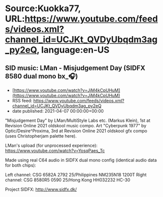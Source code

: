 # Source:Kuokka77, URL:https://www.youtube.com/feeds/videos.xml?channel_id=UCJKt_QVDyUbqdm3ag_py2eQ, language:en-US

## SID music: LMan - Misjudgement Day (SIDFX 8580 dual mono bx_🎧)
 - [https://www.youtube.com/watch?v=JjM4kCpUHuM](https://www.youtube.com/watch?v=JjM4kCpUHuM)
 - RSS feed: https://www.youtube.com/feeds/videos.xml?channel_id=UCJKt_QVDyUbqdm3ag_py2eQ
 - date published: 2021-04-07 00:00:00+00:00

"Misjudgement Day" by LMan/MultiStyle Labs etc. (Markus Klein), 1st at Revision Online 2021 oldskool music compo. Art "Cyberpunk 1977" by Optic/Desire^Proxima, 3rd at Revision Online 2021 oldskool gfx compo (uses Christopherjam palette here).

LMan's upload (for unprocessed experience):
https://www.youtube.com/watch?v=YosqPaes_Tc

Made using real C64 audio in SIDFX dual mono config (identical audio data for both chips):

Left channel: CSG 6582A 2792 25/Philippines NM235N18 1200T
Right channel: CSG 8580R5 0590 25/Hong Kong HH032232 HC-30

Project SIDFX:
http://www.sidfx.dk/

